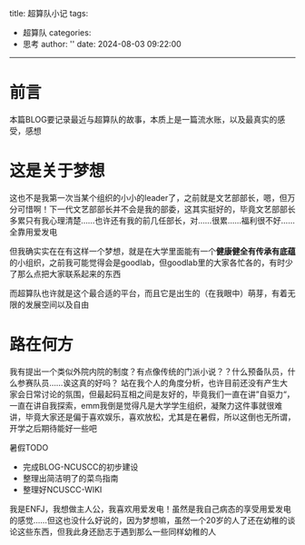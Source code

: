 title: 超算队小记
tags:
  - 超算队
categories:
  - 思考
author: ''
date: 2024-08-03 09:22:00
---
# 前言
本篇BLOG要记录最近与超算队的故事，本质上是一篇流水账，以及最真实的感受，感想
# 这是关于梦想
这也不是我第一次当某个组织的小小的leader了，之前就是文艺部部长，嗯，但万分可惜啊！下一代文艺部部长并不会是我的部委，这其实挺好的，毕竟文艺部部长多累只有我心理清楚……也许还有我的前几任部长，对……很累……福利很不好……全靠用爱发电

但我确实实在在有这样一个梦想，就是在大学里面能有一个**健康健全有传承有底蕴**的小组织，之前我可能觉得会是goodlab，但goodlab里的大家各忙各的，有时少了那么点把大家联系起来的东西

而超算队也许就是这个最合适的平台，而且它是出生的（在我眼中）萌芽，有着无限的发展空间以及自由

# 路在何方

我有提出一个类似外院内院的制度？有点像传统的门派小说？？什么预备队员，什么参赛队员……诶这真的好吗？ 站在我个人的角度分析，也许目前还没有产生大家会日常讨论的氛围，但最起码互相之间是友好的，毕竟我们一直在讲”自驱力“，一直在讲自我探索，emm我倒是觉得凡是大学学生组织，凝聚力这件事就很难讲，毕竟大家还是偏于喜欢娱乐，喜欢放松，尤其是在暑假，所以这倒也无所谓，开学之后期待能好一些吧

暑假TODO
- 完成BLOG-NCUSCC的初步建设 
- 整理出简洁明了的菜鸟指南
- 整理好NCUSCC-WIKI

我是ENFJ，我想做主人公，我喜欢用爱发电！虽然是我自己病态的享受用爱发电的感觉……但这也没什么好说的，因为梦想嘛，虽然一个20岁的人了还在幼稚的谈论这些东西，但我此身还励志于遇到那么一些同样幼稚的人

